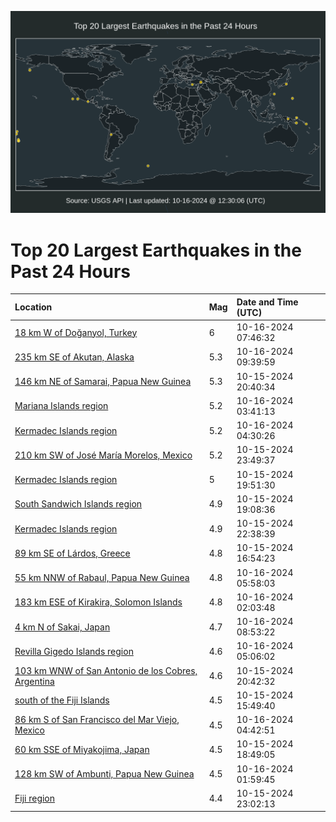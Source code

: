 ![Map](./map.png)

# Top 20 Largest Earthquakes in the Past 24 Hours

| Location | Mag | Date and Time (UTC) |
|:---|:---|:---|
| [18 km W of Doğanyol, Turkey](https://earthquake.usgs.gov/earthquakes/eventpage/us6000nyzk) | 6 | 10-16-2024 07:46:32 |
| [235 km SE of Akutan, Alaska](https://earthquake.usgs.gov/earthquakes/eventpage/us6000nz0p) | 5.3 | 10-16-2024 09:39:59 |
| [146 km NE of Samarai, Papua New Guinea](https://earthquake.usgs.gov/earthquakes/eventpage/us6000nywy) | 5.3 | 10-15-2024 20:40:34 |
| [Mariana Islands region](https://earthquake.usgs.gov/earthquakes/eventpage/us6000nyyl) | 5.2 | 10-16-2024 03:41:13 |
| [Kermadec Islands region](https://earthquake.usgs.gov/earthquakes/eventpage/us6000nyys) | 5.2 | 10-16-2024 04:30:26 |
| [210 km SW of José María Morelos, Mexico](https://earthquake.usgs.gov/earthquakes/eventpage/us6000nyxu) | 5.2 | 10-15-2024 23:49:37 |
| [Kermadec Islands region](https://earthquake.usgs.gov/earthquakes/eventpage/us6000nywq) | 5 | 10-15-2024 19:51:30 |
| [South Sandwich Islands region](https://earthquake.usgs.gov/earthquakes/eventpage/us6000nywb) | 4.9 | 10-15-2024 19:08:36 |
| [Kermadec Islands region](https://earthquake.usgs.gov/earthquakes/eventpage/us6000nyxh) | 4.9 | 10-15-2024 22:38:39 |
| [89 km SE of Lárdos, Greece](https://earthquake.usgs.gov/earthquakes/eventpage/us6000nyvh) | 4.8 | 10-15-2024 16:54:23 |
| [55 km NNW of Rabaul, Papua New Guinea](https://earthquake.usgs.gov/earthquakes/eventpage/us6000nyz9) | 4.8 | 10-16-2024 05:58:03 |
| [183 km ESE of Kirakira, Solomon Islands](https://earthquake.usgs.gov/earthquakes/eventpage/us6000nyy3) | 4.8 | 10-16-2024 02:03:48 |
| [4 km N of Sakai, Japan](https://earthquake.usgs.gov/earthquakes/eventpage/us6000nyzs) | 4.7 | 10-16-2024 08:53:22 |
| [Revilla Gigedo Islands region](https://earthquake.usgs.gov/earthquakes/eventpage/us6000nyyx) | 4.6 | 10-16-2024 05:06:02 |
| [103 km WNW of San Antonio de los Cobres, Argentina](https://earthquake.usgs.gov/earthquakes/eventpage/us6000nywx) | 4.6 | 10-15-2024 20:42:32 |
| [south of the Fiji Islands](https://earthquake.usgs.gov/earthquakes/eventpage/us6000nyv5) | 4.5 | 10-15-2024 15:49:40 |
| [86 km S of San Francisco del Mar Viejo, Mexico](https://earthquake.usgs.gov/earthquakes/eventpage/us6000nyyt) | 4.5 | 10-16-2024 04:42:51 |
| [60 km SSE of Miyakojima, Japan](https://earthquake.usgs.gov/earthquakes/eventpage/us6000nyw7) | 4.5 | 10-15-2024 18:49:05 |
| [128 km SW of Ambunti, Papua New Guinea](https://earthquake.usgs.gov/earthquakes/eventpage/us6000nyy2) | 4.5 | 10-16-2024 01:59:45 |
| [Fiji region](https://earthquake.usgs.gov/earthquakes/eventpage/us6000nyxm) | 4.4 | 10-15-2024 23:02:13 |
